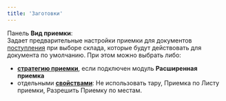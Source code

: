 ```yaml
---
title: 'Заготовки'
---
```


Панель **Вид приемки**:<br/>
Задает предварительные настройки приемки для документов [поступления](../incoming/receipt.md)
при выборе склада, которые будут действовать для документа по умолчанию. При этом можно выбрать либо:
- [**стратегию приемки**](../incoming/receiptstrategy.md), если подключен модуль **Расширенная приемка**
- отдельными [**свойствами**](../incoming/receipttype.md):
  Не использовать тару, Приемка по Листу приемки, Разрешить Приемку по местам.

